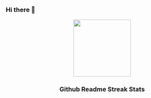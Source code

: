 ### Hi there 👋

<p align="center">
  <img src="[https://i.imgur.com/GZHodUG.png](https://media.giphy.com/media/Dh5q0sShxgp13DwrvG/giphy.gif)](https://media.giphy.com/media/Dh5q0sShxgp13DwrvG/giphy.gif)" width="150px"/>
  <h3 align="center">Github Readme Streak Stats</h3>
</p>

<!--
**ncastellanosort/ncastellanosort** is a ✨ _special_ ✨ repository because its `README.md` (this file) appears on your GitHub profile.

Here are some ideas to get you started:

- 🔭 I’m currently working on ...
- 🌱 I’m currently learning ...
- 👯 I’m looking to collaborate on ...
- 🤔 I’m looking for help with ...
- 💬 Ask me about ...
- 📫 How to reach me: ...
- 😄 Pronouns: ...
- ⚡ Fun fact: ...
-->
